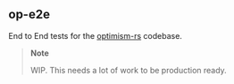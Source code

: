 ## op-e2e

End to End tests for the [optimism-rs](https://github.com/refcell/optimism-rs) codebase.

> **Note**
>
> WIP. This needs a lot of work to be production ready.
